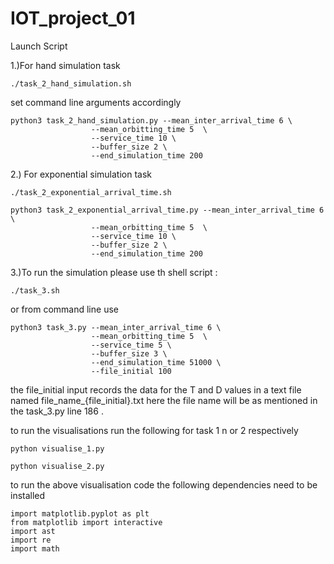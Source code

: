 # IOT_project_01


Launch Script

1.)For hand simulation task

```
./task_2_hand_simulation.sh
```

set command line arguments accordingly

```
python3 task_2_hand_simulation.py --mean_inter_arrival_time 6 \
                  --mean_orbitting_time 5  \
                  --service_time 10 \
                  --buffer_size 2 \
                  --end_simulation_time 200

```

2.) For exponential simulation task

```
./task_2_exponential_arrival_time.sh
```

```
python3 task_2_exponential_arrival_time.py --mean_inter_arrival_time 6 \
                  --mean_orbitting_time 5  \
                  --service_time 10 \
                  --buffer_size 2 \
                  --end_simulation_time 200
```

3.)To run the simulation please use th shell script :


```
./task_3.sh
```

or from command line use


```
python3 task_3.py --mean_inter_arrival_time 6 \
                  --mean_orbitting_time 5  \
                  --service_time 5 \
                  --buffer_size 3 \
                  --end_simulation_time 51000 \
                  --file_initial 100
```


the file_initial input records the data for the T and D values in a text file named file_name_{file_initial}.txt
here the file name will be as mentioned in the task_3.py line 186 . 



to run the visualisations run the following for task 1 n or 2 respectively

```
python visualise_1.py
```
```
python visualise_2.py
```


to run the above visualisation code the following dependencies need to be installed 

```
import matplotlib.pyplot as plt
from matplotlib import interactive
import ast 
import re
import math
```
